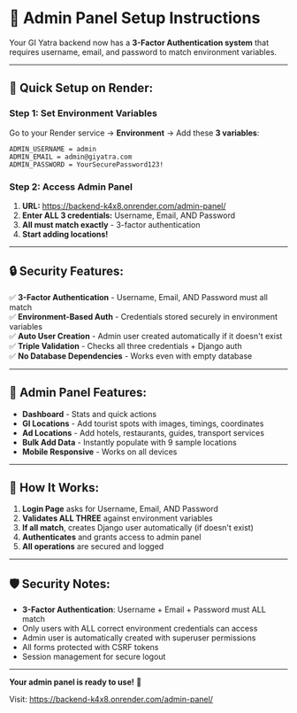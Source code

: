 # 🔐 Admin Panel Setup Instructions

Your GI Yatra backend now has a **3-Factor Authentication system** that requires username, email, and password to match environment variables.

---

## 🚀 **Quick Setup on Render:**

### **Step 1: Set Environment Variables**

Go to your Render service → **Environment** → Add these **3 variables**:

```
ADMIN_USERNAME = admin
ADMIN_EMAIL = admin@giyatra.com
ADMIN_PASSWORD = YourSecurePassword123!
```

### **Step 2: Access Admin Panel**

1. **URL:** https://backend-k4x8.onrender.com/admin-panel/
2. **Enter ALL 3 credentials:** Username, Email, AND Password
3. **All must match exactly** - 3-factor authentication
4. **Start adding locations!**

---

## 🔒 **Security Features:**

✅ **3-Factor Authentication** - Username, Email, AND Password must all match  
✅ **Environment-Based Auth** - Credentials stored securely in environment variables  
✅ **Auto User Creation** - Admin user created automatically if it doesn't exist  
✅ **Triple Validation** - Checks all three credentials + Django auth  
✅ **No Database Dependencies** - Works even with empty database  

---

## 📱 **Admin Panel Features:**

- **Dashboard** - Stats and quick actions
- **GI Locations** - Add tourist spots with images, timings, coordinates
- **Ad Locations** - Add hotels, restaurants, guides, transport services
- **Bulk Add Data** - Instantly populate with 9 sample locations
- **Mobile Responsive** - Works on all devices

---

## 🎯 **How It Works:**

1. **Login Page** asks for Username, Email, AND Password
2. **Validates ALL THREE** against environment variables
3. **If all match**, creates Django user automatically (if doesn't exist)
4. **Authenticates** and grants access to admin panel
5. **All operations** are secured and logged

---

## 🛡️ **Security Notes:**

- **3-Factor Authentication**: Username + Email + Password must ALL match
- Only users with ALL correct environment credentials can access
- Admin user is automatically created with superuser permissions
- All forms protected with CSRF tokens
- Session management for secure logout

---

**Your admin panel is ready to use!** 🎉

Visit: https://backend-k4x8.onrender.com/admin-panel/